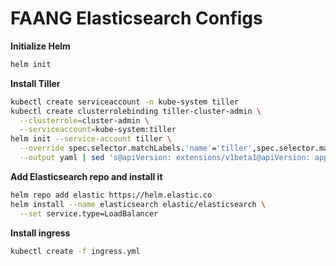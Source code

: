 # FAANG Elasticsearch Configs

**Initialize Helm**
```bash
helm init
```
**Install Tiller**
```bash
kubectl create serviceaccount -n kube-system tiller
kubectl create clusterrolebinding tiller-cluster-admin \
  --clusterrole=cluster-admin \
  --serviceaccount=kube-system:tiller
helm init --service-account tiller \
  --override spec.selector.matchLabels.'name'='tiller',spec.selector.matchLabels.'app'='helm' \
  --output yaml | sed 's@apiVersion: extensions/v1beta1@apiVersion: apps/v1@' | kubectl apply -f -
```

**Add Elasticsearch repo and install it**
```bash
helm repo add elastic https://helm.elastic.co
helm install --name elasticsearch elastic/elasticsearch \
  --set service.type=LoadBalancer
```

**Install ingress**
```bash
kubectl create -f ingress.yml
```
